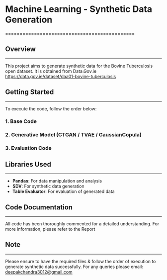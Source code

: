 # Machine Learning - Synthetic Data Generation
=============================================

## Overview
------------

This project aims to generate synthetic data for the Bovine Tuberculosis open dataset. It is obtained from Data.Gov.ie https://data.gov.ie/dataset/daa01-bovine-tuberculosis

## Getting Started
-------------------

To execute the code, follow the order below:

### 1. Base Code
### 2. Generative Model (CTGAN / TVAE / GaussianCopula)
### 3. Evaluation Code

## Libraries Used
------------------

* **Pandas**: For data manipulation and analysis
* **SDV**: For synthetic data generation
* **Table Evaluator**: For evaluation of generated data

## Code Documentation
----------------------

All code has been thoroughly commented for a detailed understanding. For more information, please refer to the Report 
## Note
--------

Please ensure to have the required files & follow the order of execution to generate synthetic data successfully. For any queries please email: deepakchandra3012@gmail.com
